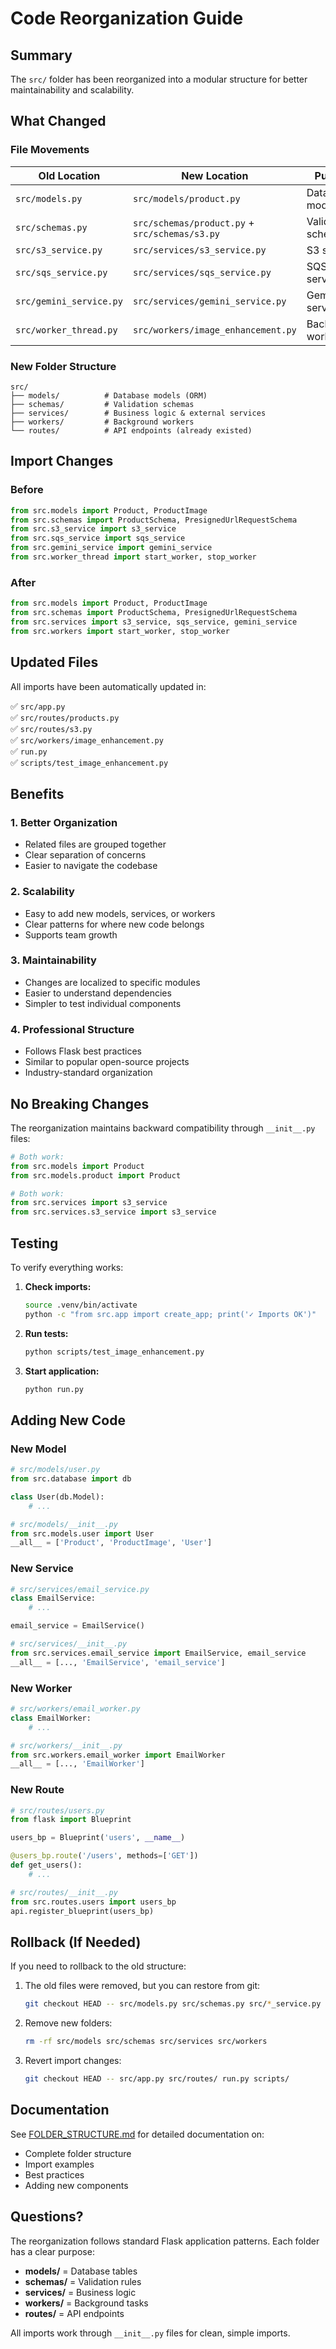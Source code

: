 # Code Reorganization Guide

## Summary

The `src/` folder has been reorganized into a modular structure for better maintainability and scalability.

## What Changed

### File Movements

| Old Location | New Location | Purpose |
|-------------|--------------|---------|
| `src/models.py` | `src/models/product.py` | Database models |
| `src/schemas.py` | `src/schemas/product.py` + `src/schemas/s3.py` | Validation schemas |
| `src/s3_service.py` | `src/services/s3_service.py` | S3 service |
| `src/sqs_service.py` | `src/services/sqs_service.py` | SQS service |
| `src/gemini_service.py` | `src/services/gemini_service.py` | Gemini AI service |
| `src/worker_thread.py` | `src/workers/image_enhancement.py` | Background worker |

### New Folder Structure

```
src/
├── models/          # Database models (ORM)
├── schemas/         # Validation schemas
├── services/        # Business logic & external services
├── workers/         # Background workers
└── routes/          # API endpoints (already existed)
```

## Import Changes

### Before
```python
from src.models import Product, ProductImage
from src.schemas import ProductSchema, PresignedUrlRequestSchema
from src.s3_service import s3_service
from src.sqs_service import sqs_service
from src.gemini_service import gemini_service
from src.worker_thread import start_worker, stop_worker
```

### After
```python
from src.models import Product, ProductImage
from src.schemas import ProductSchema, PresignedUrlRequestSchema
from src.services import s3_service, sqs_service, gemini_service
from src.workers import start_worker, stop_worker
```

## Updated Files

All imports have been automatically updated in:

✅ `src/app.py`  
✅ `src/routes/products.py`  
✅ `src/routes/s3.py`  
✅ `src/workers/image_enhancement.py`  
✅ `run.py`  
✅ `scripts/test_image_enhancement.py`  

## Benefits

### 1. **Better Organization**
- Related files are grouped together
- Clear separation of concerns
- Easier to navigate the codebase

### 2. **Scalability**
- Easy to add new models, services, or workers
- Clear patterns for where new code belongs
- Supports team growth

### 3. **Maintainability**
- Changes are localized to specific modules
- Easier to understand dependencies
- Simpler to test individual components

### 4. **Professional Structure**
- Follows Flask best practices
- Similar to popular open-source projects
- Industry-standard organization

## No Breaking Changes

The reorganization maintains backward compatibility through `__init__.py` files:

```python
# Both work:
from src.models import Product
from src.models.product import Product

# Both work:
from src.services import s3_service
from src.services.s3_service import s3_service
```

## Testing

To verify everything works:

1. **Check imports:**
   ```bash
   source .venv/bin/activate
   python -c "from src.app import create_app; print('✓ Imports OK')"
   ```

2. **Run tests:**
   ```bash
   python scripts/test_image_enhancement.py
   ```

3. **Start application:**
   ```bash
   python run.py
   ```

## Adding New Code

### New Model
```python
# src/models/user.py
from src.database import db

class User(db.Model):
    # ...

# src/models/__init__.py
from src.models.user import User
__all__ = ['Product', 'ProductImage', 'User']
```

### New Service
```python
# src/services/email_service.py
class EmailService:
    # ...

email_service = EmailService()

# src/services/__init__.py
from src.services.email_service import EmailService, email_service
__all__ = [..., 'EmailService', 'email_service']
```

### New Worker
```python
# src/workers/email_worker.py
class EmailWorker:
    # ...

# src/workers/__init__.py
from src.workers.email_worker import EmailWorker
__all__ = [..., 'EmailWorker']
```

### New Route
```python
# src/routes/users.py
from flask import Blueprint

users_bp = Blueprint('users', __name__)

@users_bp.route('/users', methods=['GET'])
def get_users():
    # ...

# src/routes/__init__.py
from src.routes.users import users_bp
api.register_blueprint(users_bp)
```

## Rollback (If Needed)

If you need to rollback to the old structure:

1. The old files were removed, but you can restore from git:
   ```bash
   git checkout HEAD -- src/models.py src/schemas.py src/*_service.py src/worker_thread.py
   ```

2. Remove new folders:
   ```bash
   rm -rf src/models src/schemas src/services src/workers
   ```

3. Revert import changes:
   ```bash
   git checkout HEAD -- src/app.py src/routes/ run.py scripts/
   ```

## Documentation

See [FOLDER_STRUCTURE.md](FOLDER_STRUCTURE.md) for detailed documentation on:
- Complete folder structure
- Import examples
- Best practices
- Adding new components

## Questions?

The reorganization follows standard Flask application patterns. Each folder has a clear purpose:

- **models/** = Database tables
- **schemas/** = Validation rules
- **services/** = Business logic
- **workers/** = Background tasks
- **routes/** = API endpoints

All imports work through `__init__.py` files for clean, simple imports.

